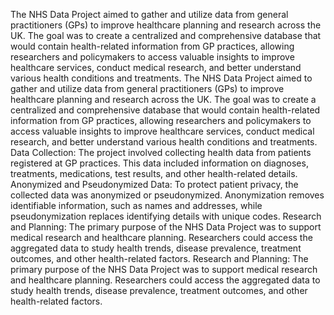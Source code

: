 The NHS Data Project aimed to gather and utilize data from general practitioners (GPs) to improve healthcare planning and research across the UK. The goal was to create a centralized and comprehensive database that would contain health-related information from GP practices, allowing researchers and policymakers to access valuable insights to improve healthcare services, conduct medical research, and better understand various health conditions and treatments.
The NHS Data Project aimed to gather and utilize data from general practitioners (GPs) to improve healthcare planning and research across the UK. The goal was to create a centralized and comprehensive database that would contain health-related information from GP practices, allowing researchers and policymakers to access valuable insights to improve healthcare services, conduct medical research, and better understand various health conditions and treatments.
Data Collection: The project involved collecting health data from patients registered at GP practices. This data included information on diagnoses, treatments, medications, test results, and other health-related details.
Anonymized and Pseudonymized Data: To protect patient privacy, the collected data was anonymized or pseudonymized. Anonymization removes identifiable information, such as names and addresses, while pseudonymization replaces identifying details with unique codes.
Research and Planning: The primary purpose of the NHS Data Project was to support medical research and healthcare planning. Researchers could access the aggregated data to study health trends, disease prevalence, treatment outcomes, and other health-related factors.
Research and Planning: The primary purpose of the NHS Data Project was to support medical research and healthcare planning. Researchers could access the aggregated data to study health trends, disease prevalence, treatment outcomes, and other health-related factors.






